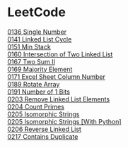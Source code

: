 # LeetCode
<a href="./0136 Single Number">0136 Single Number</a><br>
<a href="./0141 Linked List Cycle">0141 Linked List Cycle</a><br>
<a href="./0151 Min Stack">0151 Min Stack</a><br>
<a href="./0160 Intersection of Two Linked List">0160 Intersection of Two Linked List</a><br>
<a href="./0167 Two Sum II">0167 Two Sum II</a><br>
<a href="./0169 Majority Element">0169 Majority Element</a><br>
<a href="./0171 Excel Sheet Column Number">0171 Excel Sheet Column Number</a><br>
<a href="./0189 Rotate Array">0189 Rotate Array</a><br>
<a href="./0191 Number of 1 Bits">0191 Number of 1 Bits</a><br>
<a href="./0203 Remove Linked List Elements">0203 Remove Linked List Elements</a><br>
<a href="./0204 Count Primes">0204 Count Primes</a><br>
<a href="./0205 Isomorphic Strings">0205 Isomorphic Strings</a><br>
<a href="./0205 Isomorphic Strings [With Python]">0205 Isomorphic Strings [With Python]</a><br>
<a href="./0206 Reverse Linked List">0206 Reverse Linked List</a><br>
<a href="./0217 Contains Duplicate">0217 Contains Duplicate</a><br>
